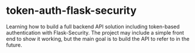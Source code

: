 # token-auth-flask-security
Learning how to build a full backend API solution including token-based authentication with Flask-Security.  The project may include a simple front end to show it working, but the main goal is to build the API to refer to in the future.

